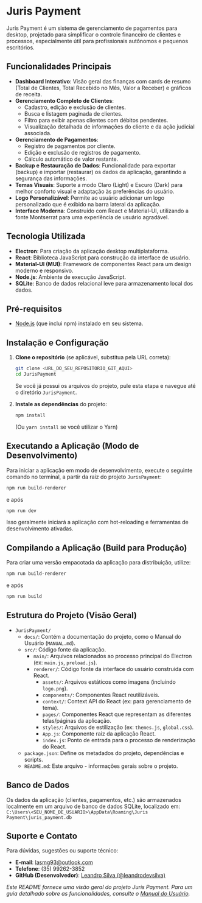 # Juris Payment

Juris Payment é um sistema de gerenciamento de pagamentos para desktop, projetado para simplificar o controle financeiro de clientes e processos, especialmente útil para profissionais autônomos e pequenos escritórios.

## Funcionalidades Principais

*   **Dashboard Interativo**: Visão geral das finanças com cards de resumo (Total de Clientes, Total Recebido no Mês, Valor a Receber) e gráficos de receita.
*   **Gerenciamento Completo de Clientes**:
    *   Cadastro, edição e exclusão de clientes.
    *   Busca e listagem paginada de clientes.
    *   Filtro para exibir apenas clientes com débitos pendentes.
    *   Visualização detalhada de informações do cliente e da ação judicial associada.
*   **Gerenciamento de Pagamentos**:
    *   Registro de pagamentos por cliente.
    *   Edição e exclusão de registros de pagamento.
    *   Cálculo automático de valor restante.
*   **Backup e Restauração de Dados**: Funcionalidade para exportar (backup) e importar (restaurar) os dados da aplicação, garantindo a segurança das informações.
*   **Temas Visuais**: Suporte a modo Claro (Light) e Escuro (Dark) para melhor conforto visual e adaptação às preferências do usuário.
*   **Logo Personalizável**: Permite ao usuário adicionar um logo personalizado que é exibido na barra lateral da aplicação.
*   **Interface Moderna**: Construído com React e Material-UI, utilizando a fonte Montserrat para uma experiência de usuário agradável.

## Tecnologia Utilizada

*   **Electron**: Para criação da aplicação desktop multiplataforma.
*   **React**: Biblioteca JavaScript para construção da interface de usuário.
*   **Material-UI (MUI)**: Framework de componentes React para um design moderno e responsivo.
*   **Node.js**: Ambiente de execução JavaScript.
*   **SQLite**: Banco de dados relacional leve para armazenamento local dos dados.

## Pré-requisitos

*   [Node.js](https://nodejs.org/) (que inclui npm) instalado em seu sistema.

## Instalação e Configuração

1.  **Clone o repositório** (se aplicável, substitua pela URL correta):
    ```bash
    git clone <URL_DO_SEU_REPOSITORIO_GIT_AQUI>
    cd JurisPayment
    ```
    Se você já possui os arquivos do projeto, pule esta etapa e navegue até o diretório `JurisPayment`.

2.  **Instale as dependências** do projeto:
    ```bash
    npm install
    ```
    (Ou `yarn install` se você utilizar o Yarn)

## Executando a Aplicação (Modo de Desenvolvimento)

Para iniciar a aplicação em modo de desenvolvimento, execute o seguinte comando no terminal, a partir da raiz do projeto `JurisPayment`:

```bash
npm run build-renderer
```
e após

```bash
npm run dev
```
Isso geralmente iniciará a aplicação com hot-reloading e ferramentas de desenvolvimento ativadas.

## Compilando a Aplicação (Build para Produção)

Para criar uma versão empacotada da aplicação para distribuição, utilize:

```bash
npm run build-renderer
```
e após

```bash
npm run build
```

## Estrutura do Projeto (Visão Geral)

*   `JurisPayment/`
    *   `docs/`: Contém a documentação do projeto, como o Manual do Usuário (`MANUAL.md`).
    *   `src/`: Código fonte da aplicação.
        *   `main/`: Arquivos relacionados ao processo principal do Electron (ex: `main.js`, `preload.js`).
        *   `renderer/`: Código fonte da interface do usuário construída com React.
            *   `assets/`: Arquivos estáticos como imagens (incluindo `logo.png`).
            *   `components/`: Componentes React reutilizáveis.
            *   `context/`: Context API do React (ex: para gerenciamento de tema).
            *   `pages/`: Componentes React que representam as diferentes telas/páginas da aplicação.
            *   `styles/`: Arquivos de estilização (ex: `themes.js`, `global.css`).
            *   `App.js`: Componente raiz da aplicação React.
            *   `index.js`: Ponto de entrada para o processo de renderização do React.
    *   `package.json`: Define os metadados do projeto, dependências e scripts.
    *   `README.md`: Este arquivo - informações gerais sobre o projeto.

## Banco de Dados

Os dados da aplicação (clientes, pagamentos, etc.) são armazenados localmente em um arquivo de banco de dados SQLite, localizado em:
`C:\Users\<SEU_NOME_DE_USUARIO>\AppData\Roaming\Juris Payment\juris_payment.db`

## Suporte e Contato

Para dúvidas, sugestões ou suporte técnico:

*   **E-mail**: [lasmg93@outlook.com](mailto:lasmg93@outlook.com)
*   **Telefone**: (35) 99262-3852
*   **GitHub (Desenvolvedor)**: [Leandro Silva (@leandrodevsilva)](https://github.com/leandrodevsilva)

*Este README fornece uma visão geral do projeto Juris Payment. Para um guia detalhado sobre as funcionalidades, consulte o [Manual do Usuário](MANUAL.md).*

